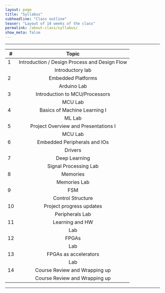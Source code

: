 ```yaml
---
layout: page
title: "Syllabus"
subheadline: "Class outline"
teaser: "Layout of 14 weeks of the class"
permalink: /about-class/syllabus/
show_meta: false
---
```


---

|#|Topic|
|-|:--------------------------------------------:|
|1|	Introduction / Design Process and Design Flow|
| |	Introductory lab|
|2|	Embedded Platforms|
| |	Arduino Lab|
|3|	Introduction to MCU/Processors|
| |	MCU Lab|
|4|	Basics of Machine Learning I|
| |	ML Lab|
|5|	Project Overview and Presentations I|
| |	MCU Lab|
|6|	Embedded Peripherals and IOs |
| |	Drivers|
|7|	Deep Learning|
| |	Signal Processing Lab|
|8|	Memories|
| |	Memories Lab|
|9|	FSM|
| |	Control Structure|
|10|Project progress updates|
| |	Peripherals Lab|
|11|Learning and HW|
| |	Lab|
|12|FPGAs|
| |	Lab|
|13|FPGAs as accelerators| 
| |	Lab|
|14|Course Review and Wrapping up|
| |	Course Review and Wrapping up|






---